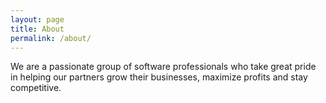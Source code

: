 ```yaml
---
layout: page
title: About
permalink: /about/
---
```


We are a passionate group of software professionals who take great pride in helping our partners grow their businesses, maximize profits and stay competitive.
